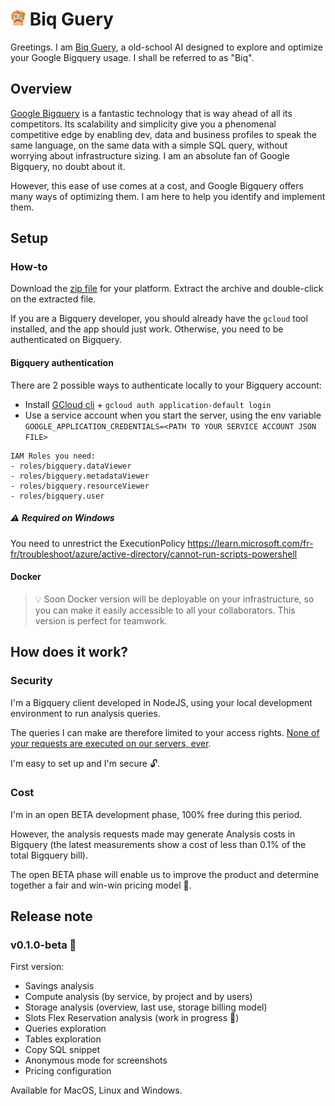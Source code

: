 # ![Biq Guery](/img/icon-small.png) Biq Guery 

Greetings. I am [Biq Guery](https://biqguery.com), a old-school AI designed to explore and optimize your Google Bigquery usage. I shall be referred to as "Biq".

## Overview
[Google Bigquery](https://cloud.google.com/bigquery) is a fantastic technology that is way ahead of all its competitors. Its scalability and simplicity give you a phenomenal competitive edge by enabling dev, data and business profiles to speak the same language, on the same data with a simple SQL query, without worrying about infrastructure sizing. I am an absolute fan of Google Bigquery, no doubt about it.

However, this ease of use comes at a cost, and Google Bigquery offers many ways of optimizing them. I am here to help you identify and implement them.

## Setup

### How-to

Download the [zip file](https://biqguery.com/#download) for your platform. Extract the archive and double-click on the extracted file.

If you are a Bigquery developer, you should already have the `gcloud` tool installed, and the app should just work. Otherwise, you need to be authenticated on Bigquery.

#### Bigquery authentication

There are 2 possible ways to authenticate locally to your Bigquery account: 
- Install [GCloud cli](https://cloud.google.com/sdk/docs/downloads-interactive) + `gcloud auth application-default login`
- Use a service account when you start the server, using the env variable `GOOGLE_APPLICATION_CREDENTIALS=<PATH TO YOUR SERVICE ACCOUNT JSON FILE>`

```
IAM Roles you need:
- roles/bigquery.dataViewer
- roles/bigquery.metadataViewer
- roles/bigquery.resourceViewer
- roles/bigquery.user
```

##### ⚠️ Required on Windows
You need to unrestrict the ExecutionPolicy
https://learn.microsoft.com/fr-fr/troubleshoot/azure/active-directory/cannot-run-scripts-powershell

#### Docker

> 💡 Soon Docker version will be deployable on your infrastructure, so you can make it easily accessible to all your collaborators. This version is perfect for teamwork.

## How does it work?

### Security

I'm a Bigquery client developed in NodeJS, using your local development environment to run analysis queries.

The queries I can make are therefore limited to your access rights. <ins>None of your requests are executed on our servers, ever</ins>.

I'm easy to set up and I'm secure 🔓.

### Cost

I'm in an open BETA development phase, 100% free during this period.

However, the analysis requests made may generate Analysis costs in Bigquery (the latest measurements show a cost of less than 0.1% of the total Bigquery bill).

The open BETA phase will enable us to improve the product and determine together a fair and win-win pricing model 💪.

## Release note

### v0.1.0-beta 🍓

First version:

- Savings analysis
- Compute analysis (by service, by project and by users)
- Storage analysis (overview, last use, storage billing model)
- Slots Flex Reservation analysis (work in progress 🚧)
- Queries exploration
- Tables exploration
- Copy SQL snippet
- Anonymous mode for screenshots
- Pricing configuration

Available for MacOS, Linux and Windows.